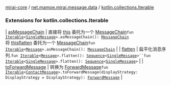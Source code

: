 [mirai-core](../../index.md) / [net.mamoe.mirai.message.data](../index.md) / [kotlin.collections.Iterable](./index.md)

### Extensions for kotlin.collections.Iterable

| [asMessageChain](as-message-chain.md) | 直接将 [this](as-message-chain/-this-.md) 委托为一个 [MessageChain](../-message-chain/index.md)`fun `[`Iterable`](https://kotlinlang.org/api/latest/jvm/stdlib/kotlin.collections/-iterable/index.html)`<`[`SingleMessage`](../-single-message/index.md)`>.asMessageChain(): `[`MessageChain`](../-message-chain/index.md)<br>将 [this](#)[flatten](flatten.md) 委托为一个 [MessageChain](../-message-chain/index.md)`fun `[`Iterable`](https://kotlinlang.org/api/latest/jvm/stdlib/kotlin.collections/-iterable/index.html)`<`[`Message`](../-message/index.md)`>.asMessageChain(): `[`MessageChain`](../-message-chain/index.md) |
| [flatten](flatten.md) | 扁平化消息序列.`fun `[`Iterable`](https://kotlinlang.org/api/latest/jvm/stdlib/kotlin.collections/-iterable/index.html)`<`[`Message`](../-message/index.md)`>.flatten(): `[`Sequence`](https://kotlinlang.org/api/latest/jvm/stdlib/kotlin.sequences/-sequence/index.html)`<`[`SingleMessage`](../-single-message/index.md)`>``fun `[`Iterable`](https://kotlinlang.org/api/latest/jvm/stdlib/kotlin.collections/-iterable/index.html)`<`[`SingleMessage`](../-single-message/index.md)`>.flatten(): `[`Sequence`](https://kotlinlang.org/api/latest/jvm/stdlib/kotlin.sequences/-sequence/index.html)`<`[`SingleMessage`](../-single-message/index.md)`>` |
| [toForwardMessage](to-forward-message.md) | 转换为 [ForwardMessage](../-forward-message/index.md)`fun `[`Iterable`](https://kotlinlang.org/api/latest/jvm/stdlib/kotlin.collections/-iterable/index.html)`<`[`ContactMessage`](../../net.mamoe.mirai.message/-contact-message/index.md)`>.toForwardMessage(displayStrategy: DisplayStrategy = DisplayStrategy): `[`ForwardMessage`](../-forward-message/index.md) |

